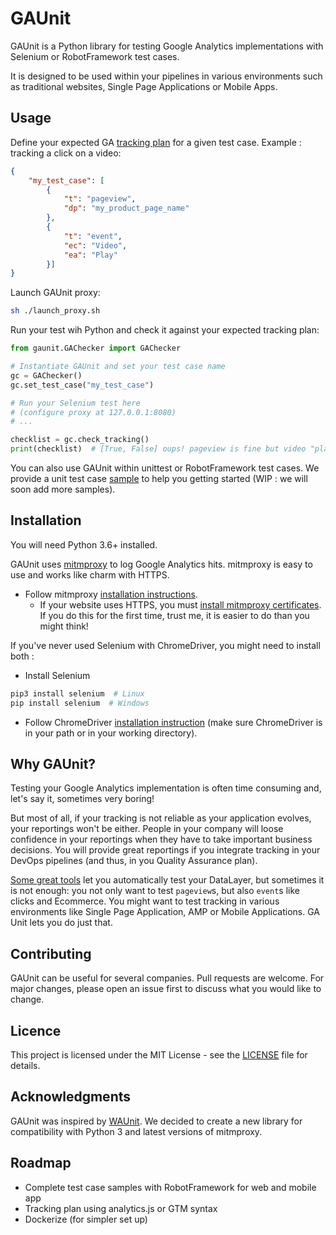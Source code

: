 # GAUnit

GAUnit is a Python library for testing Google Analytics implementations with Selenium or RobotFramework test cases.

It is designed to be used within your pipelines in various environments such as traditional websites, Single Page Applications or Mobile Apps.

## Usage

Define your expected GA [tracking plan](tracking_plan.json) for a given test case. Example : tracking a click on a video:

```json
{
    "my_test_case": [
        {
            "t": "pageview",
            "dp": "my_product_page_name"
        },
        {
            "t": "event",
            "ec": "Video",
            "ea": "Play"
        }]
}
```

Launch GAUnit proxy:

```sh
sh ./launch_proxy.sh
```

Run your test wih Python and check it against your expected tracking plan:

```python
from gaunit.GAChecker import GAChecker

# Instantiate GAUnit and set your test case name
gc = GAChecker()
gc.set_test_case("my_test_case")

# Run your Selenium test here
# (configure proxy at 127.0.0.1:8080)
# ...

checklist = gc.check_tracking()
print(checklist)  # [True, False] oups! pageview is fine but video "play" button is not properly tracked.

```

You can also use GAUnit within unittest or RobotFramework test cases. We provide a unit test case [sample](test_home_engie.py) to help you getting started (WIP : we will soon add more samples).

## Installation

You will need Python 3.6+ installed.

GAUnit uses [mitmproxy](https://mitmproxy.org/) to log Google Analytics hits. mitmproxy is easy to use and works like charm with HTTPS.

- Follow mitmproxy [installation instructions](https://docs.mitmproxy.org/stable/overview-installation/).
  - If your website uses HTTPS, you must [install mitmproxy certificates](https://docs.mitmproxy.org/stable/concepts-certificates/). If you do this for the first time, trust me, it is easier to do than you might think!

If you've never used Selenium with ChromeDriver, you might need to install both :

- Install Selenium

```sh
pip3 install selenium  # Linux
pip install selenium  # Windows
```

- Follow ChromeDriver [installation instruction](https://chromedriver.chromium.org/getting-started) (make sure ChromeDriver is in your path or in your working directory).


## Why GAUnit?

Testing your Google Analytics implementation is often time consuming and, let's say it, sometimes very boring! 

But most of all, if your tracking is not reliable as your application evolves, your reportings won't be either. People in your company will loose confidence in your reportings when they have to take important business decisions. You will provide great reportings if you integrate tracking in your DevOps pipelines (and thus, in you Quality Assurance plan).

[Some great tools](https://www.simoahava.com/analytics/automated-tests-for-google-tag-managers-datalayer/) let you automatically test your DataLayer, but sometimes it is not enough: you not only want to test `pageview`s, but also `event`s like clicks and Ecommerce. You might want to test tracking in various environments like Single Page Application, AMP or Mobile Applications. GA Unit lets you do just that.

## Contributing

GAUnit can be useful for several companies. Pull requests are welcome. For major changes, please open an issue first to discuss what you would like to change.

## Licence

This project is licensed under the MIT License - see the [LICENSE](LICENCE) file for details.

## Acknowledgments

GAUnit was inspired by [WAUnit](https://github.com/joaolcorreia/WAUnit). We decided to create a new library for compatibility with Python 3 and latest versions of mitmproxy.

## Roadmap

- Complete test case samples with RobotFramework for web and mobile app
- Tracking plan using analytics.js or GTM syntax
- Dockerize (for simpler set up)
